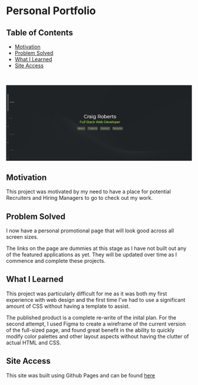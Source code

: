 # Personal Portfolio

## Table of Contents

- [Motivation](#motivation)
- [Problem Solved](#problem-solved)
- [What I Learned](#what-i-learned)
- [Site Access](#site-access)

<br>
<p align="center">
  <img alt="Portfolio page" src="https://github.com/craigrobertsdev/portfolio/blob/main/assets/images/screenshot.jpg">
</p>


## Motivation

This project was motivated by my need to have a place for potential Recruiters and Hiring Managers to go to check out my work. 

## Problem Solved

I now have a personal promotional page that will look good across all screen sizes. 

The links on the page are dummies at this stage as I have not built out any of the featured applications as yet. They will be updated over time as I commence and complete these projects.

## What I Learned
This project was particularly difficult for me as it was both my first experience with web design and the first time I've had to use a significant amount of CSS without having a template to assist.

The published product is a complete re-write of the inital plan. For the second attempt, I used Figma to create a wireframe of the current version of the full-sized page, and found great benefit in the ability to quickly modify color palettes and other layout aspects without having the clutter of actual HTML and CSS.

## Site Access
This site was built using Github Pages and can be found [here](https://craigrobertsdev.github.io/portfolio/)
